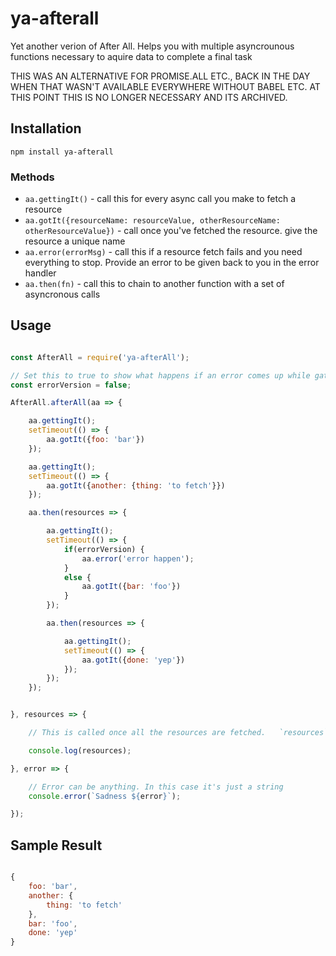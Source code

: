 # ya-afterall
Yet another verion of After All.  Helps you with multiple asyncrounous functions necessary to aquire data to complete a final task



THIS WAS AN ALTERNATIVE FOR PROMISE.ALL ETC., BACK IN THE DAY WHEN THAT WASN'T AVAILABLE EVERYWHERE WITHOUT BABEL ETC.  AT THIS POINT THIS IS NO LONGER NECESSARY AND ITS ARCHIVED.


## Installation

```
npm install ya-afterall
```


### Methods

- `aa.gettingIt()` - call this for every async call you make to fetch a resource
- `aa.gotIt({resourceName: resourceValue, otherResourceName: otherResourceValue})` - call once you've fetched the resource. give the resource a unique name
- `aa.error(errorMsg)` - call this if a resource fetch fails and you need everything to stop. Provide an error to be given back to you in the error handler
- `aa.then(fn)` - call this to chain to another function with a set of asyncronous calls



## Usage
```js

const AfterAll = require('ya-afterAll');

// Set this to true to show what happens if an error comes up while gathering resources
const errorVersion = false;

AfterAll.afterAll(aa => {

	aa.gettingIt();
	setTimeout(() => {
		aa.gotIt({foo: 'bar'})
	});

	aa.gettingIt();
	setTimeout(() => {
		aa.gotIt({another: {thing: 'to fetch'}})
	});

	aa.then(resources => {

		aa.gettingIt();
		setTimeout(() => {
			if(errorVersion) {
				aa.error('error happen');
			}
			else {
				aa.gotIt({bar: 'foo'})
			}
		});

		aa.then(resources => {

			aa.gettingIt();
			setTimeout(() => {
				aa.gotIt({done: 'yep'})
			});
		});
	});


}, resources => {

	// This is called once all the resources are fetched.   `resources` is an object with all the data fetched above

	console.log(resources);

}, error => {

	// Error can be anything. In this case it's just a string
	console.error(`Sadness ${error}`);

});

```
## Sample Result

```js

{ 
	foo: 'bar',
  	another: { 
		thing: 'to fetch' 
	},
  	bar: 'foo',
  	done: 'yep' 
}
```
